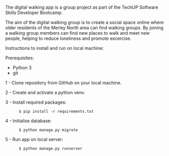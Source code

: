 
The digital walking app is a group project as part of the TechUP Software Skills Developer Bootcamp.

The aim of the digital walking group is to create a social space online where older residents of the Merley North area can find walking groups. 
By joining a walking group members can find new places to walk and meet new people, helping to reduce loneliness and promote excercise.


Instructions to install and run on local machine:

Prerequisites:
- Python 3
- git


1 - Clone repository from GitHub on your local machine.

2 - Create and activate a python venv.

3 - Install required packages:
```
      $ pip install -r requirements.txt
```

4 - Initialise database:
```
      $ python manage.py migrate
```
5 - Run app on local server:
```
      $ python manage.py runserver
```
